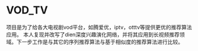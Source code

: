 # VOD_TV
项目是为了给各大电视剧vod平台，如腾爱优，iptv，otttv等提供更优的推荐算法应用。
本人复现并改写了dien深度兴趣演化网络，并将其应用到长视频推荐领域。下一步工作是与其它的序列推荐算法与基于相似度的推荐算法进行比较。
